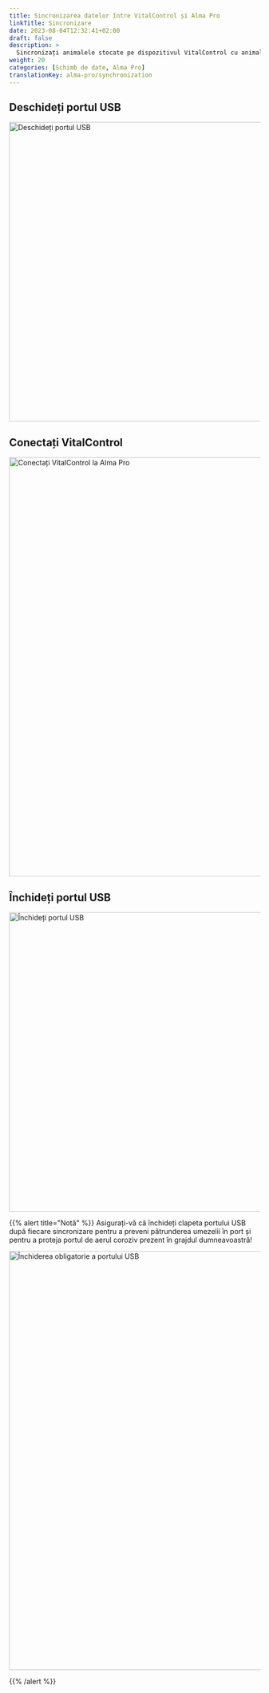 ```yaml
---
title: Sincronizarea datelor între VitalControl și Alma Pro
linkTitle: Sincronizare
date: 2023-08-04T12:32:41+02:00
draft: false
description: >
  Sincronizați animalele stocate pe dispozitivul VitalControl cu animalele înregistrate pe hrănitorul automat și transferați valorile măsurate înregistrate cu dispozitivul VitalControl către hrănitor pentru evaluare și o mai bună vizualizare.
weight: 20
categories: [Schimb de date, Alma Pro]
translationKey: alma-pro/synchronization
---
```

## Deschideți portul USB

<img src="/images/synchronisation/open-usb-slot.svg" width="600" align="bottom" alt="Deschideți portul USB" title="Deschideți portul USB" />

## Conectați VitalControl

<img src="/images/synchronisation/connect-vitalcontrol-alma_pro.svg" width="840" align="bottom" alt="Conectați VitalControl la Alma Pro" title="Conectarea VitalControl la Alma Pro" />

## Închideți portul USB

<img src="/images/synchronisation/close-usb-slot.svg" width="600" align="bottom" alt="Închideți portul USB" title="Închideți portul USB" />

{{% alert title="Notă" %}}
Asigurați-vă că închideți clapeta portului USB după fiecare sincronizare pentru a preveni pătrunderea umezelii în port și pentru a proteja portul de aerul coroziv prezent în grajdul dumneavoastră!

<img src="/images/synchronisation/info-close-usb-mandatory.svg" width="840" align="bottom" alt="Închiderea obligatorie a portului USB" title="Închiderea portului USB" />

{{% /alert %}}
